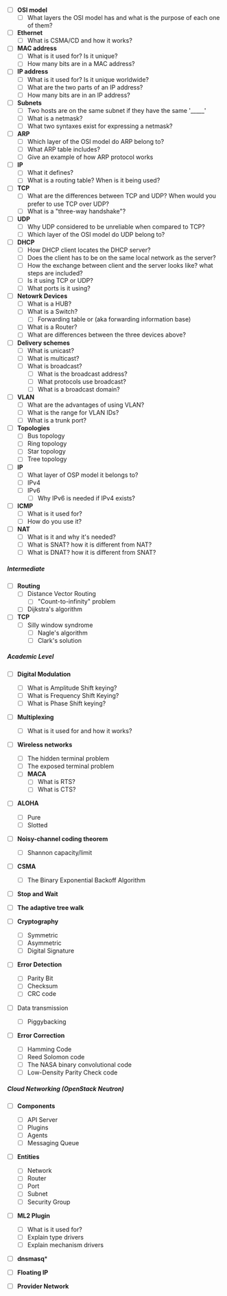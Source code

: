 - [ ] **OSI model**
  - [ ] What layers the OSI model has and what is the purpose of each one of them?

- [ ] **Ethernet**
  - [ ] What is CSMA/CD and how it works?

- [ ] **MAC address**
  - [ ] What is it used for? Is it unique?
  - [ ] How many bits are in a MAC address?

- [ ] **IP address**
  - [ ] What is it used for? Is it unique worldwide?
  - [ ] What are the two parts of an IP address?
  - [ ] How many bits are in an IP address?

- [ ] **Subnets**
  - [ ] Two hosts are on the same subnet if they have the same '_____'
  - [ ] What is a netmask?
  - [ ] What two syntaxes exist for expressing a netmask?

- [ ] **ARP**
  - [ ] Which layer of the OSI model do ARP belong to?
  - [ ] What ARP table includes?
  - [ ] Give an example of how ARP protocol works

- [ ] **IP**
  - [ ] What it defines?
  - [ ] What is a routing table? When is it being used?

- [ ] **TCP**
  - [ ] What are the differences between TCP and UDP? When would you prefer to use TCP over UDP?
  - [ ] What is a "three-way handshake"?

- [ ] **UDP** 
  - [ ] Why UDP considered to be unreliable when compared to TCP?
  - [ ] Which layer of the OSI model do UDP belong to?

- [ ] **DHCP**
  - [ ] How DHCP client locates the DHCP server?
  - [ ] Does the client has to be on the same local network as the server?
  - [ ] How the exchange between client and the server looks like? what steps are included?
  - [ ] Is it using TCP or UDP?
  - [ ] What ports is it using?

- [ ] **Netowrk Devices**
  - [ ] What is a HUB?
  - [ ] What is a Switch?
    - [ ] Forwarding table or (aka forwarding information base)
  - [ ] What is a Router?
  - [ ] What are differences between the three devices above?

- [ ] **Delivery schemes**
  - [ ] What is unicast?
  - [ ] What is multicast?
  - [ ] What is broadcast?
    - [ ] What is the broadcast address?
    - [ ] What protocols use broadcast?
    - [ ] What is a broadcast domain?

- [ ] **VLAN**
  - [ ] What are the advantages of using VLAN?
  - [ ] What is the range for VLAN IDs?
  - [ ] What is a trunk port?

- [ ] **Topologies**
  - [ ] Bus topology
  - [ ] Ring topology
  - [ ] Star topology
  - [ ] Tree topology

- [ ] **IP**
  - [ ] What layer of OSP model it belongs to?
  - [ ] IPv4
  - [ ] IPv6
    - [ ] Why IPv6 is needed if IPv4 exists?

- [ ] **ICMP**
  - [ ] What is it used for?
  - [ ] How do you use it?

- [ ] **NAT**
  - [ ] What is it and why it's needed?
  - [ ] What is SNAT? how it is different from NAT?
  - [ ] What is DNAT? how it is different from SNAT?

##### Intermediate

- [ ] **Routing**
  - [ ] Distance Vector Routing
    - [ ] "Count-to-infinity" problem
  - [ ] Dijkstra's algorithm

- [ ] **TCP**
  - [ ] Silly window syndrome
    - [ ] Nagle's algorithm
    - [ ] Clark's solution

##### Academic Level

- [ ] **Digital Modulation**
  - [ ] What is Amplitude Shift keying?
  - [ ] What is Frequency Shift Keying?
  - [ ] What is Phase Shift keying?

- [ ] **Multiplexing**
  - [ ] What is it used for and how it works?

- [ ] **Wireless networks**
  - [ ] The hidden terminal problem
  - [ ] The exposed terminal problem
  - [ ] **MACA**
    - [ ] What is RTS?
    - [ ] What is CTS?

- [ ] **ALOHA**
  - [ ] Pure
  - [ ] Slotted

- [ ] **Noisy-channel coding theorem**
  - [ ] Shannon capacity/limit

- [ ] **CSMA**
  - [ ] The Binary Exponential Backoff Algorithm

- [ ] **Stop and Wait**

- [ ] **The adaptive tree walk**

- [ ] **Cryptography**
  - [ ] Symmetric
  - [ ] Asymmetric
  - [ ] Digital Signature

- [ ] **Error Detection**
  - [ ] Parity Bit
  - [ ] Checksum
  - [ ] CRC code

- [ ] Data transmission
  - [ ] Piggybacking

- [ ] **Error Correction**
    - [ ] Hamming Code
    - [ ] Reed Solomon code
    - [ ] The NASA binary convolutional code
    - [ ] Low-Density Parity Check code

##### Cloud Networking (OpenStack Neutron)

- [ ] **Components**
  - [ ] API Server
  - [ ] Plugins
  - [ ] Agents
  - [ ] Messaging Queue

- [ ] **Entities**
  - [ ] Network
  - [ ] Router
  - [ ] Port
  - [ ] Subnet
  - [ ] Security Group

- [ ] **ML2 Plugin**
  - [ ] What is it used for?
  - [ ] Explain type drivers
  - [ ] Explain mechanism drivers

- [ ] **dnsmasq***

- [ ] **Floating IP**

- [ ] **Provider Network**
